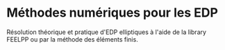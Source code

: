 # Méthodes numériques pour les EDP
Résolution théorique et pratique d'EDP elliptiques à l'aide de la library FEELPP ou par la méthode des éléments finis. 

